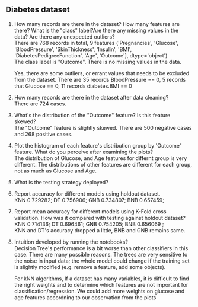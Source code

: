 ## Diabetes dataset
1. How many records are there in the dataset? How many features are there? What is the "class" label?Are there any missing values in the data? Are there any unexpected outliers? <br>
   There are 768 records in total, 9 features ('Pregnancies', 'Glucose', 'BloodPressure', 'SkinThickness', 'Insulin',
       'BMI', 'DiabetesPedigreeFunction', 'Age', 'Outcome'],
      dtype='object') <br>
    The class label is "Outcome". There is no missing values in the data. 

    Yes, there are some outliers, or errant values that needs to be excluded from the dataset. There are 35 records BloodPressure == 0, 5 records that Glucose == 0, 11 records diabetes.BMI == 0
2. How many records are there in the dataset after data cleaning?<br>
   There are 724 cases. 
3. What's the distribution of the "Outcome" feature? Is this feature skewed? <br>
   The "Outcome" feature is slightly skewed. There are 500 negative cases and 268 positive cases. 
4. Plot the histogram of each feature's distribution group by 'Outcome' feature. What do you perceive after examining the plots? <br>
   The distribution of Glucose, and Age features for differnt group is very different. The distributions of other features are different for each group, not as much as Glucose and Age. 
5. What is the testing strategy deployed? <br>
 
6. Report accuracy for different models using holdout dataset. <br>
    KNN  0.729282;
    DT  0.756906;
    GNB  0.734807; 
    BNB  0.657459;

7. Report mean accuracy for different models using K-Fold cross validation. How was it compared with testing against holdout dataset?<br>
    KNN  0.714136;
    DT  0.696461; 
    GNB  0.754205; 
    BNB  0.656069 ;<br>
    KNN and DT's accuracy dropped a little, BNB and GNB remains same. 
8. Intuition developed by running the notebooks? <br>
   Decision Tree's performance is a bit worse than other classifiers in this case. There are many possible reasons. The trees are very sensitive to the noise in input data; the whole model could change if the training set is slightly modified (e.g. remove a feature, add some objects). 

   For kNN algorithms, If a dataset has many variables, it is difficult to find the right weights and to determine which features are not important for classification/regression. We could add more weights on glucose and age features accordning to our observation from the plots 